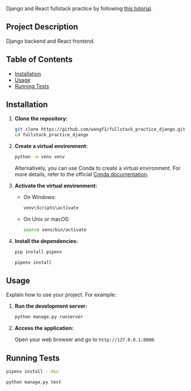 Django and React fullstack practice by following [this tutorial](https://www.youtube.com/watch?v=JD-age0BPVo&list=PLzMcBGfZo4-kCLWnGmK0jUBmGLaJxvi4j).

## Project Description

Django backend and React frontend.

## Table of Contents

- [Installation](#installation)
- [Usage](#usage)
- [Running Tests](#running-tests)

## Installation

1. **Clone the repository:**

   ```bash
   git clone https://github.com/wangf1/fullstack_practice_django.git
   cd fullstack_practice_django
   ```

2. **Create a virtual environment:**

   ```bash
   python -m venv venv
   ```

   Alternatively, you can use Conda to create a virtual environment. For more details, refer to the official [Conda documentation](https://docs.conda.io).

3. **Activate the virtual environment:**

   - On Windows:

     ```bash
     venv\Scripts\activate
     ```

   - On Unix or macOS:

     ```bash
     source venv/bin/activate
     ```

4. **Install the dependencies:**

   ```bash
   pip install pipenv
   ```

   ```bash
   pipenv install
   ```

## Usage

Explain how to use your project. For example:

1. **Run the development server:**

   ```bash
   python manage.py runserver
   ```

2. **Access the application:**

   Open your web browser and go to `http://127.0.0.1:8000`.

## Running Tests

```bash
pipenv install --dev
```

```bash
python manage.py test
```
